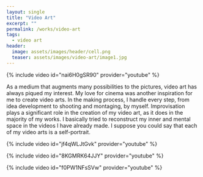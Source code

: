 ```yaml
---
layout: single
title: "Video Art"
excerpt: ""
permalink: /works/video-art
tags:
  - video art
header:
  image: assets/images/header/cell.png
  teaser: assets/images/video-art/image1.jpg
---
```


{% include video id="nai6H0gSR90" provider="youtube" %}

As a medium that augments many possibilities to the pictures, video art has always piqued my interest. My love for cinema was another inspiration for me to create video arts. In the making process, I handle every step, from idea development to shooting and montaging, by myself. Improvisation plays a significant role in the creation of my video art, as it does in the majority of my works. I basically tried to reconstruct my inner and mental space in the videos I have already made. I suppose you could say that each of my video arts is a self-portrait.

{% include video id="jf4qWLJtGvk" provider="youtube" %}

{% include video id="8KGMRK64JJY" provider="youtube" %}

{% include video id="f0PW1NFsSVw" provider="youtube" %}
